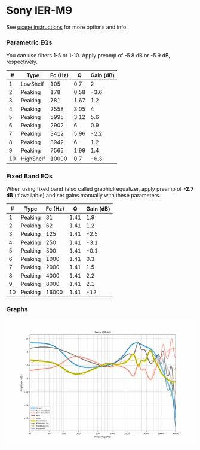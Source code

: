 # Sony IER-M9
See [usage instructions](https://github.com/jaakkopasanen/AutoEq#usage) for more options and info.

### Parametric EQs
You can use filters 1-5 or 1-10. Apply preamp of -5.8 dB or -5.9 dB, respectively.

|   # | Type      |   Fc (Hz) |    Q |   Gain (dB) |
|-----|-----------|-----------|------|-------------|
|   1 | LowShelf  |       105 | 0.7  |         2   |
|   2 | Peaking   |       178 | 0.58 |        -3.6 |
|   3 | Peaking   |       781 | 1.67 |         1.2 |
|   4 | Peaking   |      2558 | 3.05 |         4   |
|   5 | Peaking   |      5995 | 3.12 |         5.6 |
|   6 | Peaking   |      2902 | 6    |         0.9 |
|   7 | Peaking   |      3412 | 5.96 |        -2.2 |
|   8 | Peaking   |      3942 | 6    |         1.2 |
|   9 | Peaking   |      7565 | 1.99 |         1.4 |
|  10 | HighShelf |     10000 | 0.7  |        -6.3 |

### Fixed Band EQs
When using fixed band (also called graphic) equalizer, apply preamp of **-2.7 dB** (if available) and set gains manually with these parameters.

|   # | Type    |   Fc (Hz) |    Q |   Gain (dB) |
|-----|---------|-----------|------|-------------|
|   1 | Peaking |        31 | 1.41 |         1.9 |
|   2 | Peaking |        62 | 1.41 |         1.2 |
|   3 | Peaking |       125 | 1.41 |        -2.5 |
|   4 | Peaking |       250 | 1.41 |        -3.1 |
|   5 | Peaking |       500 | 1.41 |        -0.1 |
|   6 | Peaking |      1000 | 1.41 |         0.3 |
|   7 | Peaking |      2000 | 1.41 |         1.5 |
|   8 | Peaking |      4000 | 1.41 |         2.2 |
|   9 | Peaking |      8000 | 1.41 |         2.1 |
|  10 | Peaking |     16000 | 1.41 |       -12   |

### Graphs
![](./Sony%20IER-M9.png)

